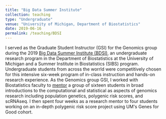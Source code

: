 ```yaml
---
title: "Big Data Summer Institute"
collection: teaching
type: "Undergraduate"
venue: "University of Michigan, Department of Biostatistics"
date: 2019-06-16
permalink: /teaching/BDSI
---
```


I served as the Graduate Student Instructor (GSI) for the Genomics group during the 2019 [Big Data Summer Institute (BDSI)](https://sph.umich.edu/bdsi/), an undergraduate research program in the Department of Biostatistics at the University of Michigan and a Summer Institute in Biostatistics (SIBS) program. Undergraduate students from across the worrld were competitively chosen for this intensive six-week program of in-class instruction and hands-on research experience. As the Genomics group GSI, I worked with Biostatistics faculty to [mentor](https://github.com/bnwolford/BDSI) a group of sixteen students in broad introductions to the computational and statistical as aspects of genomics research including population genetics, polygenic risk scores, and scRNAseq. I then spent four weeks as a research mentor to four students working on an in-depth polygenic risk score project using UM's Genes for Good cohort.
